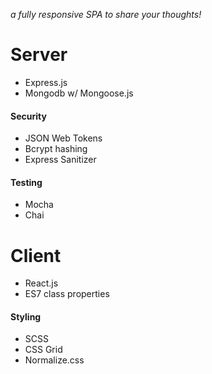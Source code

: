 *a fully responsive SPA to share your thoughts!*

# Server

- Express.js
- Mongodb w/ Mongoose.js
#### Security
- JSON Web Tokens
- Bcrypt hashing
- Express Sanitizer

#### Testing
- Mocha
- Chai


# Client

- React.js
- ES7 class properties
#### Styling
- SCSS
- CSS Grid
- Normalize.css
